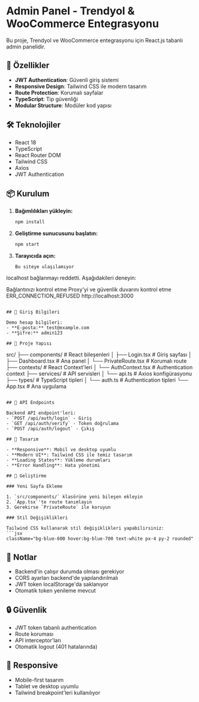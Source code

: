 # Admin Panel - Trendyol & WooCommerce Entegrasyonu

Bu proje, Trendyol ve WooCommerce entegrasyonu için React.js tabanlı admin panelidir.

## 🚀 Özellikler

- **JWT Authentication**: Güvenli giriş sistemi
- **Responsive Design**: Tailwind CSS ile modern tasarım
- **Route Protection**: Korumalı sayfalar
- **TypeScript**: Tip güvenliği
- **Modular Structure**: Modüler kod yapısı

## 🛠️ Teknolojiler

- React 18
- TypeScript
- React Router DOM
- Tailwind CSS
- Axios
- JWT Authentication

## 📦 Kurulum

1. **Bağımlılıkları yükleyin:**
   ```bash
   npm install
   ```

2. **Geliştirme sunucusunu başlatın:**
   ```bash
   npm start
   ```

3. **Tarayıcıda açın:**
   ```
   Bu siteye ulaşılamıyor
localhost bağlanmayı reddetti.
Aşağıdakileri deneyin:

Bağlantınızı kontrol etme
Proxy'yi ve güvenlik duvarını kontrol etme
ERR_CONNECTION_REFUSED
http://localhost:3000
   ```

## 🔐 Giriş Bilgileri

Demo hesap bilgileri:
- **E-posta:** test@example.com
- **Şifre:** admin123

## 📁 Proje Yapısı

```
src/
├── components/          # React bileşenleri
│   ├── Login.tsx       # Giriş sayfası
│   ├── Dashboard.tsx   # Ana panel
│   └── PrivateRoute.tsx # Korumalı route
├── contexts/           # React Context'leri
│   └── AuthContext.tsx # Authentication context
├── services/           # API servisleri
│   └── api.ts         # Axios konfigürasyonu
├── types/              # TypeScript tipleri
│   └── auth.ts        # Authentication tipleri
└── App.tsx            # Ana uygulama
```

## 🔧 API Endpoints

Backend API endpoint'leri:
- `POST /api/auth/login` - Giriş
- `GET /api/auth/verify` - Token doğrulama
- `POST /api/auth/logout` - Çıkış

## 🎨 Tasarım

- **Responsive**: Mobil ve desktop uyumlu
- **Modern UI**: Tailwind CSS ile temiz tasarım
- **Loading States**: Yükleme durumları
- **Error Handling**: Hata yönetimi

## 🚀 Geliştirme

### Yeni Sayfa Ekleme

1. `src/components/` klasörüne yeni bileşen ekleyin
2. `App.tsx`'te route tanımlayın
3. Gerekirse `PrivateRoute` ile koruyun

### Stil Değişiklikleri

Tailwind CSS kullanarak stil değişiklikleri yapabilirsiniz:
```jsx
className="bg-blue-600 hover:bg-blue-700 text-white px-4 py-2 rounded"
```

## 📝 Notlar

- Backend'in çalışır durumda olması gerekiyor
- CORS ayarları backend'de yapılandırılmalı
- JWT token localStorage'da saklanıyor
- Otomatik token yenileme mevcut

## 🔒 Güvenlik

- JWT token tabanlı authentication
- Route koruması
- API interceptor'ları
- Otomatik logout (401 hatalarında)

## 📱 Responsive

- Mobile-first tasarım
- Tablet ve desktop uyumlu
- Tailwind breakpoint'leri kullanılıyor